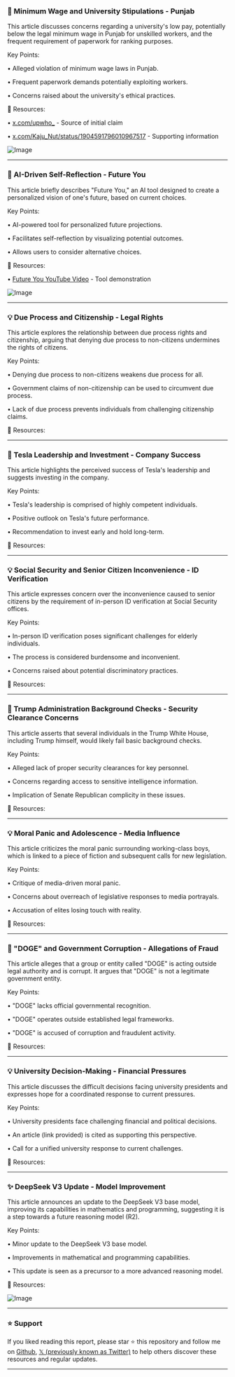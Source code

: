 ### 🤖 Minimum Wage and University Stipulations - Punjab

This article discusses concerns regarding a university's low pay, potentially below the legal minimum wage in Punjab for unskilled workers, and the frequent requirement of paperwork for ranking purposes.

Key Points:

• Alleged violation of minimum wage laws in Punjab.


• Frequent paperwork demands potentially exploiting workers.


• Concerns raised about the university's ethical practices.


🔗 Resources:

• [x.com/upwho_](https://x.com/upwho_) - Source of initial claim


• [x.com/Kaju_Nut/status/1904591796010967517](https://x.com/Kaju_Nut/status/1904591796010967517) - Supporting information


![Image](https://pbs.twimg.com/media/Gmz5VwFbkAA_OPX?format=jpg&name=small)


---

### 🚀 AI-Driven Self-Reflection - Future You

This article briefly describes "Future You," an AI tool designed to create a personalized vision of one's future, based on current choices.

Key Points:

• AI-powered tool for personalized future projections.


• Facilitates self-reflection by visualizing potential outcomes.


• Allows users to consider alternative choices.


🔗 Resources:

• [Future You YouTube Video](https://youtube.com/watch?v=2IcYx-hmo3A) -  Tool demonstration


![Image](https://pbs.twimg.com/media/Gm41ulrXUAA1muB?format=jpg&name=small)


---

### 💡 Due Process and Citizenship - Legal Rights

This article explores the relationship between due process rights and citizenship, arguing that denying due process to non-citizens undermines the rights of citizens.

Key Points:

•  Denying due process to non-citizens weakens due process for all.


• Government claims of non-citizenship can be used to circumvent due process.


•  Lack of due process prevents individuals from challenging citizenship claims.


🔗 Resources:


---

### 🤖 Tesla Leadership and Investment - Company Success

This article highlights the perceived success of Tesla's leadership and suggests investing in the company.

Key Points:

•  Tesla's leadership is comprised of highly competent individuals.


•  Positive outlook on Tesla's future performance.


•  Recommendation to invest early and hold long-term.


🔗 Resources:


---

### 💡 Social Security and Senior Citizen Inconvenience - ID Verification

This article expresses concern over the inconvenience caused to senior citizens by the requirement of in-person ID verification at Social Security offices.

Key Points:

•  In-person ID verification poses significant challenges for elderly individuals.


•  The process is considered burdensome and inconvenient.


•  Concerns raised about potential discriminatory practices.


🔗 Resources:


---

### 🤖 Trump Administration Background Checks - Security Clearance Concerns

This article asserts that several individuals in the Trump White House, including Trump himself, would likely fail basic background checks.

Key Points:

•  Alleged lack of proper security clearances for key personnel.


•  Concerns regarding access to sensitive intelligence information.


•  Implication of Senate Republican complicity in these issues.


🔗 Resources:


---

### 💡 Moral Panic and Adolescence - Media Influence

This article criticizes the moral panic surrounding working-class boys, which is linked to a piece of fiction and subsequent calls for new legislation.

Key Points:

•  Critique of media-driven moral panic.


•  Concerns about overreach of legislative responses to media portrayals.


•  Accusation of elites losing touch with reality.


🔗 Resources:


---

### 🤖 "DOGE" and Government Corruption - Allegations of Fraud

This article alleges that a group or entity called "DOGE" is acting outside legal authority and is corrupt.  It argues that "DOGE" is not a legitimate government entity.

Key Points:

• "DOGE" lacks official governmental recognition.


• "DOGE" operates outside established legal frameworks.


•  "DOGE" is accused of corruption and fraudulent activity.


🔗 Resources:


---

### 💡 University Decision-Making - Financial Pressures

This article discusses the difficult decisions facing university presidents and expresses hope for a coordinated response to current pressures.

Key Points:

• University presidents face challenging financial and political decisions.


•  An article (link provided) is cited as supporting this perspective.


•  Call for a unified university response to current challenges.


🔗 Resources:



---

### ✨ DeepSeek V3 Update - Model Improvement

This article announces an update to the DeepSeek V3 base model, improving its capabilities in mathematics and programming, suggesting it is a step towards a future reasoning model (R2).

Key Points:

•  Minor update to the DeepSeek V3 base model.


•  Improvements in mathematical and programming capabilities.


•  This update is seen as a precursor to a more advanced reasoning model.


🔗 Resources:

![Image](https://pbs.twimg.com/media/Gm0R98eXYAAphZf?format=jpg&name=small)


---

### ⭐️ Support

If you liked reading this report, please star ⭐️ this repository and follow me on [Github](https://github.com/Drix10), [𝕏 (previously known as Twitter)](https://x.com/DRIX_10_) to help others discover these resources and regular updates.

---